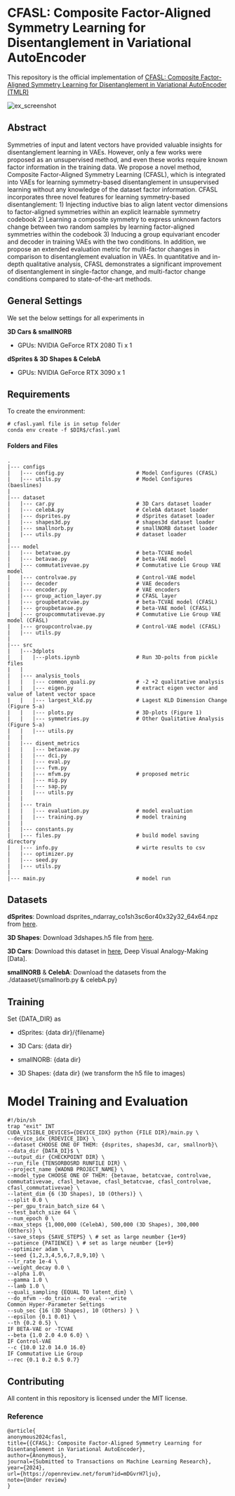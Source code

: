 # CFASL: Composite Factor-Aligned Symmetry Learning for Disentanglement in Variational AutoEncoder

This repository is the official implementation of [CFASL: Composite Factor-Aligned Symmetry Learning for Disentanglement in Variational AutoEncoder (TMLR)](https://openreview.net/forum?id=mDGvrH7lju)

![ex_screenshot](./figs/overview_01.jpg)

## Abstract

Symmetries of input and latent vectors have provided valuable insights for disentanglement
learning in VAEs. However, only a few works were proposed as an unsupervised method,
and even these works require known factor information in the training data. We propose a
novel method, Composite Factor-Aligned Symmetry Learning (CFASL), which is integrated
into VAEs for learning symmetry-based disentanglement in unsupervised learning without
any knowledge of the dataset factor information. CFASL incorporates three novel features
for learning symmetry-based disentanglement: 1) Injecting inductive bias to align latent
vector dimensions to factor-aligned symmetries within an explicit learnable symmetry codebook 2) Learning a composite symmetry to express unknown factors change between two
random samples by learning factor-aligned symmetries within the codebook 3) Inducing a
group equivariant encoder and decoder in training VAEs with the two conditions. In addition,
we propose an extended evaluation metric for multi-factor changes in comparison
to disentanglement evaluation in VAEs. In quantitative and in-depth qualitative analysis,
CFASL demonstrates a significant improvement of disentanglement in single-factor change,
and multi-factor change conditions compared to state-of-the-art methods.

## General Settings
We set the below settings for all experiments in

**3D Cars & smallNORB**

* GPUs: NVIDIA GeForce RTX 2080 Ti x 1

**dSprites & 3D Shapes & CelebA**

* GPUs: NVIDIA GeForce RTX 3090 x 1

## Requirements

To create the environment:
    
    # cfasl.yaml file is in setup folder
    conda env create -f $DIR$/cfasl.yaml
    

#### Folders and Files
    .
    |--- configs
    |   |--- config.py                       # Model Configures (CFASL)
    |   |--- utils.py                        # Model Configures (baeslines)
    |
    |--- dataset
    |   |--- car.py                          # 3D Cars dataset loader
    |   |--- celebA.py                       # CelebA dataset loader
    |   |--- dsprites.py                     # dSprites dataset loader
    |   |--- shapes3d.py                     # shapes3d dataset loader
    |   |--- smallnorb.py                    # smallNORB dataset loader
    |   |--- utils.py                        # dataset loader
    |
    |--- model
    |   |--- betatvae.py                     # beta-TCVAE model
    |   |--- betavae.py                      # beta-VAE model
    |   |--- commutativevae.py               # Commutative Lie Group VAE model
    |   |--- controlvae.py                   # Control-VAE model
    |   |--- decoder                         # VAE decoders
    |   |--- encoder.py                      # VAE encoders
    |   |--- group_action_layer.py           # CFASL layer
    |   |--- groupbetatcvae.py               # beta-TCVAE model (CFASL)
    |   |--- groupbetavae.py                 # beta-VAE model (CFASL)
    |   |--- groupcommutativevae.py          # Commutative Lie Group VAE model (CFASL)
    |   |--- groupcontrolvae.py              # Control-VAE model (CFASL)
    |   |--- utils.py  
    | 
    |--- src
    |   |---3dplots
    |   |   |---plots.ipynb                  # Run 3D-polts from pickle files
    |   |
    |   |--- analysis_tools
    |   |   |--- common_quali.py             # -2 +2 qualitative analysis
    |   |   |--- eigen.py                    # extract eigen vector and value of latent vector space
    |   |   |--- largest_kld.py              # Lagest KLD Dimension Change (Figure 5-a)
    |   |   |--- plots.py                    # 3D-plots (Figure 1)
    |   |   |--- symmetries.py               # Other Qualitative Analysis (Figure 5-a)
    |   |   |--- utils.py
    |   |
    |   |--- disent_metrics                  
    |   |   |--- betavae.py                  
    |   |   |--- dci.py 
    |   |   |--- eval.py 
    |   |   |--- fvm.py 
    |   |   |--- mfvm.py                     # proposed metric
    |   |   |--- mig.py 
    |   |   |--- sap.py 
    |   |   |--- utils.py 
    |   |
    |   |--- train                  
    |   |   |--- evaluation.py               # model evaluation
    |   |   |--- training.py                 # model training
    |   |
    |   |--- constants.py
    |   |--- files.py                        # build model saving directory
    |   |--- info.py                         # wirte results to csv
    |   |--- optimizer.py   
    |   |--- seed.py 
    |   |--- utils.py             
    |
    |--- main.py                             # model run


## Datasets


 **dSprites**:
 Download dsprites_ndarray_co1sh3sc6or40x32y32_64x64.npz from [here](https://github.com/deepmind/dsprites-dataset).
 
 **3D Shapes**:
 Download 3dshapes.h5 file from [here](https://github.com/deepmind/3d-shapes).
 
 **3D Cars**: 
 Download this dataset in [here](http://www.scottreed.info/), Deep Visual Analogy-Making [Data].
 
 **smallNORB** & **CelebA**:
 Download the datasets from the ./dataaset/{smallnorb.py & celebA.py}
 
 
 
## Training

Set {DATA_DIR} as

* dSprites: {data dir}/{filename}

* 3D Cars: {data dir}

* smallNORB: {data dir}

* 3D Shapes: {data dir} (we transform the h5 file to images)

# Model Training and Evaluation

    #!/bin/sh
    trap "exit" INT
    CUDA_VISIBLE_DEVICES={DEVICE_IDX} python {FILE DIR}/main.py \
    --device_idx {RDEVICE_IDX} \
    --dataset CHOOSE ONE OF THEM: {dsprites, shapes3d, car, smallnorb}\
    --data_dir {DATA_DI}$ \
    --output_dir {CHECKPOINT DIR} \
    --run_file {TENSORBOSRD RUNFILE DIR} \
    --project_name {WADNB PROJECT_NAME} \
    --model_type CHOOSE ONE OF THEM: {betavae, betatcvae, controlvae, commutativevae, cfasl_betavae, cfasl_betatcvae, cfasl_controlvae, cfasl_commutativevae} \
    --latent_dim {6 (3D Shapes), 10 (Others)} \
    --split 0.0 \
    --per_gpu_train_batch_size 64 \
    --test_batch_size 64 \
    --num_epoch 0 \
    --max_steps {1,000,000 (CelebA), 500,000 (3D Shapes), 300,000 (Others)} \
    --save_steps {SAVE_STEPS} \ # set as large neumber {1e+9}
    --patience {PATIENCE} \ # set as large neumber {1e+9}
    --optimizer adam \
    --seed {1,2,3,4,5,6,7,8,9,10} \
    --lr_rate 1e-4 \
    --weight_decay 0.0 \
    --alpha 1.0\
    --gamma 1.0 \
    --lamb 1.0 \
    --quali_sampling {EQUAL TO latent_dim} \
    --do_mfvm --do_train --do_eval --write 
    Common Hyper-Parameter Settings
    --sub_sec {16 (3D Shapes), 10 (Others) } \
    --epsilon {0.1 0.01} \
    --th {0.2 0.5} \
    IF BETA-VAE or -TCVAE
    --beta {1.0 2.0 4.0 6.0} \
    IF Control-VAE
    --c {10.0 12.0 14.0 16.0}
    IF Commutative Lie Group
    --rec {0.1 0.2 0.5 0.7}


## Contributing

All content in this repository is licensed under the MIT license.

### Reference

    @article{
    anonymous2024cfasl,
    title={{CFASL}: Composite Factor-Aligned Symmetry Learning for Disentanglement in Variational AutoEncoder},
    author={Anonymous},
    journal={Submitted to Transactions on Machine Learning Research},
    year={2024},
    url={https://openreview.net/forum?id=mDGvrH7lju},
    note={Under review}
    }